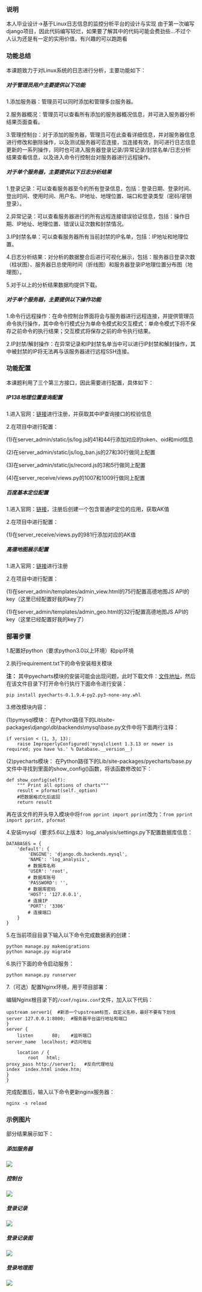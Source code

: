 ### 说明
本人毕业设计->基于Linux日志信息的监控分析平台的设计与实现
由于第一次编写django项目，因此代码编写较烂，如果要了解其中的代码可能会费劲些...不过个人认为还是有一定的实用价值，有兴趣的可以跑跑看

### 功能总结
本课题致力于对Linux系统的日志进行分析，主要功能如下：

##### 对于管理员用户主要提供以下功能
1.添加服务器：管理员可以同时添加和管理多台服务器。

2.服务器概况：管理员可以查看所有添加的服务器概况信息，并可进入服务器分析结果页面查看。

3.管理控制台：对于添加的服务器，管理员可在此查看详细信息，并对服务器信息进行修改和删除操作，以及测试服务器可否连接，当连接有效，则可进行日志信息更新的一系列操作，同时也可进入服务器登录记录/异常记录/封禁名单/日志分析结果查看信息，以及进入命令行控制台对服务器进行远程操作。

##### 对于单个服务器，主要提供以下日志分析结果
1.登录记录：可以查看服务器至今的所有登录信息，包括：登录日期、登录时间、登出时间、使用时间、用户名、IP地址、地理位置、端口和登录类型（密码/密钥登录）。

2.异常记录：可以查看服务器进行的所有远程连接错误验证信息，包括：操作日期、IP地址、地理位置、错误认证次数和封禁情况。

3.IP封禁名单：可以查看服务器所有当前封禁的IP名单，包括：IP地址和地理位置。

4.日志分析结果：对分析的数据整合后进行可视化展示，包括：服务器日登录次数（柱状图）、服务器日总使用时间（折线图）和服务器登录IP地理位置分布图（地理图）。

5.对于以上的分析结果数据均提供下载。

##### 对于单个服务器，主要提供以下操作功能
1.命令行远程操作：在命令控制台界面将会与服务器进行远程连接，并提供管理员命令执行操作，其中命令行模式分为单命令模式和交互模式：单命令模式下将不保存之前命令的执行结果；交互模式将保存之前的命令执行结果。

2.IP封禁/解封操作：在异常记录和IP封禁名单当中可以进行IP封禁和解封操作，其中被封禁的IP将无法再与该服务器进行远程SSH连接。

### 功能配置
本课题利用了三个第三方接口，因此需要进行配置，具体如下：

##### IP138地理位置查询配置
1.进入官网：[链接](http://user.ip138.com/login)进行注册，并获取其中IP查询接口的校验信息

2.在项目中进行配置：

(1)在server_admin/static/js/log.js的41和44行添加对应的token、oid和mid信息

(2)在server_admin/static/js/log_ban.js的27和30行做同上配置

(3)在server_admin/static/js/record.js的3和5行做同上配置

(4)在server_receive/views.py的1007和1009行做同上配置


##### 百度基本定位配置
1.进入官网：[链接](http://lbsyun.baidu.com/apiconsole/key)，注册后创建一个包含普通IP定位的应用，获取AK值

2.在项目中进行配置：

(1)在server_receive/views.py的981行添加对应的AK值


##### 高德地图展示配置
1.进入官网：[链接](https://lbs.amap.com/api/javascript-api/guide/abc/prepare)进行注册

2.在项目中进行配置：

(1)在server_admin/templates/admin_view.html的75行配置高德地图JS API的key（这里已经配置好我的key了）

(1)在server_admin/templates/admin_geo.html的32行配置高德地图JS API的key（这里已经配置好我的key了）


### 部署步骤

1.配置好python（要求python3.0以上环境）和pip环境

2.执行requirement.txt下的命令安装相关模块

**注：**
其中pyecharts模块的安装可能会出现问题，此时下载文件：[文件地址](https://files.pythonhosted.org/packages/7e/aa/63f80d0d2d2ee43cfe9f30822eb751ba67359aa54507a05b740ed5666416/pyecharts-0.1.9.4-py2.py3-none-any.whl)，然后在该文件目录下打开命令行执行下面命令进行安装：
```
pip install pyecharts-0.1.9.4-py2.py3-none-any.whl
```

3.修改模块内容：

(1)pymysql模块：
在Python路径下的Lib\site-packages\django\db\backends\mysql\base.py文件中将下面两行注释：
```
if version < (1, 3, 13):
    raise ImproperlyConfigured('mysqlclient 1.3.13 or newer is required; you have %s.' % Database.__version__)
```

(2)pyecharts模块：
在Python路径下的Lib/site-packages/pyecharts/base.py文件中寻找到里面的show_config()函数，将该函数修改如下：
```
def show_config(self):
    """ Print all options of charts"""
    result = pformat(self._option)
    #把数据格式化后返回
    return result
```
再在该文件的开头导入模块中将`from pprint import pprint`改为：`from pprint import pprint, pformat`

4.安装mysql（要求5.6以上版本）log_analysis/settings.py下配置数据库信息：
```
DATABASES = {
    'default': {
        'ENGINE': 'django.db.backends.mysql',
        'NAME': 'log_analysis',
        # 数据库名称
        'USER': 'root',
        # 数据库账号
        'PASSWORD': '',
        # 数据库密码
        'HOST': '127.0.0.1',
        # 连接IP
        'PORT': '3306'
        # 连接端口
    }
}
```
5.在当前项目目录下输入以下命令完成数据表的创建：
```
python manage.py makemigrations
python manage.py migrate
```
6.执行下面的命令启动服务：
```
python manage.py runserver
```
7.（可选）配置Nginx环境，用于项目部署：

编辑Nginx根目录下的`/conf/nginx.conf`文件，加入以下代码：
```
upstream server1{  #新添一个upstream标签，自定义名称，最好不要有下划线
server 127.0.0.1:8000;  #服务器平台运行地址和端口
}
server {
    listen       80;	#监听端口
server_name  localhost;	#访问地址

    location / {
        root   html;
proxy_pass http://server1;	 #反向代理地址
index  index.html index.htm;
}
}
```
完成配置后，输入以下命令更新nginx服务器：
```
nginx -s reload
```

### 示例图片
部分结果展示如下：
##### 添加服务器
![](https://github.com/dawsonenjoy/Linux_log_analysis/blob/master/demo/add.jpg)
##### 控制台
![](https://github.com/dawsonenjoy/Linux_log_analysis/blob/master/demo/control.jpg)
##### 登录记录
![](https://github.com/dawsonenjoy/Linux_log_analysis/blob/master/demo/record.jpg)
##### 登录记录图
![](https://github.com/dawsonenjoy/Linux_log_analysis/blob/master/demo/view.jpg)
##### 登录地理图
![](https://github.com/dawsonenjoy/Linux_log_analysis/blob/master/demo/geo.jpg)
